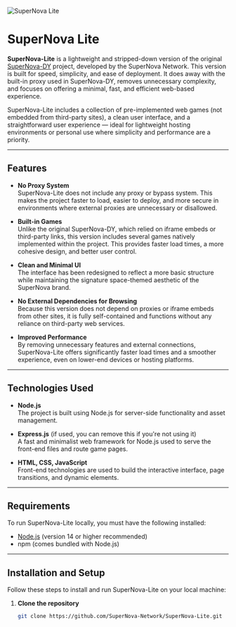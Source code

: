 ![SuperNova Lite]([static/image/supernova-lite.png](https://raw.githubusercontent.com/SuperNova-Network/SuperNova-Lite/refs/heads/main/static/images/SUPERNOVA-4-19-2025.png))
# SuperNova Lite

**SuperNova-Lite** is a lightweight and stripped-down version of the original [SuperNova-DY](https://github.com/SuperNova-Network/SuperNova-DY) project, developed by the SuperNova Network. This version is built for speed, simplicity, and ease of deployment. It does away with the built-in proxy used in SuperNova-DY, removes unnecessary complexity, and focuses on offering a minimal, fast, and efficient web-based experience.

SuperNova-Lite includes a collection of pre-implemented web games (not embedded from third-party sites), a clean user interface, and a straightforward user experience — ideal for lightweight hosting environments or personal use where simplicity and performance are a priority.

---

## Features

- **No Proxy System**  
  SuperNova-Lite does not include any proxy or bypass system. This makes the project faster to load, easier to deploy, and more secure in environments where external proxies are unnecessary or disallowed.

- **Built-in Games**  
  Unlike the original SuperNova-DY, which relied on iframe embeds or third-party links, this version includes several games natively implemented within the project. This provides faster load times, a more cohesive design, and better user control.

- **Clean and Minimal UI**  
  The interface has been redesigned to reflect a more basic structure while maintaining the signature space-themed aesthetic of the SuperNova brand.

- **No External Dependencies for Browsing**  
  Because this version does not depend on proxies or iframe embeds from other sites, it is fully self-contained and functions without any reliance on third-party web services.

- **Improved Performance**  
  By removing unnecessary features and external connections, SuperNova-Lite offers significantly faster load times and a smoother experience, even on lower-end devices or hosting platforms.

---

## Technologies Used

- **Node.js**  
  The project is built using Node.js for server-side functionality and asset management.

- **Express.js** (if used, you can remove this if you're not using it)  
  A fast and minimalist web framework for Node.js used to serve the front-end files and route game pages.

- **HTML, CSS, JavaScript**  
  Front-end technologies are used to build the interactive interface, page transitions, and dynamic elements.

---

## Requirements

To run SuperNova-Lite locally, you must have the following installed:

- [Node.js](https://nodejs.org/) (version 14 or higher recommended)
- npm (comes bundled with Node.js)

---

## Installation and Setup

Follow these steps to install and run SuperNova-Lite on your local machine:

1. **Clone the repository**

   ```bash
   git clone https://github.com/SuperNova-Network/SuperNova-Lite.git
